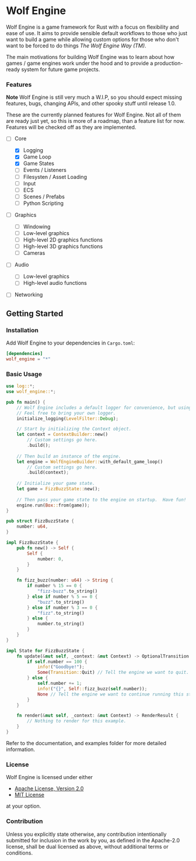 # Wolf Engine

Wolf Engine is a game framework for Rust with a focus on flexibility and ease of
use.   It aims to provide sensible default workflows to those who just want to 
build a game while allowing custom options for those who don't want to be forced
to do things *The Wolf Engine Way (TM)*.  

The main motivations for building Wolf Engine was to learn about how games / 
game engines work under the hood and to provide a production-ready system for 
future game projects.

### Features

**Note**  Wolf Engine is still very much a W.I.P, so you should expect missing
features, bugs, changing APIs, and other spooky stuff until release 1.0.

These are the currently planned features for Wolf Engine.  Not all of them are
ready just yet, so this is more of a roadmap, than a feature list for now. 
Features will be checked off as they are implemented.

- [ ] Core
  - [x] Logging
  - [x] Game Loop
  - [x] Game States
  - [ ] Events / Listeners
  - [ ] Filesysten / Asset Loading
  - [ ] Input
  - [ ] ECS
  - [ ] Scenes / Prefabs
  - [ ] Python Scripting
- [ ] Graphics
  - [ ] Windowing
  - [ ] Low-level graphics 
  - [ ] High-level 2D graphics functions
  - [ ] High-level 3D graphics functions
  - [ ] Cameras
- [ ] Audio
  - [ ] Low-level graphics
  - [ ] High-level audio functions
- [ ] Networking


## Getting Started

### Installation

Add Wolf Engine to your dependencies in `Cargo.toml`:

```TOML
[dependencies]
wolf_engine = "*"
```

### Basic Usage 

``` Rust
use log::*;
use wolf_engine::*;

pub fn main() {
    // Wolf Engine includes a default logger for convenience, but using it is optional.
    // Feel free to bring your own logger.
    initialize_logging(LevelFilter::Debug);

    // Start by initializing the Context object.
    let context = ContextBuilder::new()
        // Custom settings go here.
        .build();
    
    // Then build an instance of the engine.
    let engine = WolfEngineBuilder::with_default_game_loop()
        // Custom settings go here.
        .build(context);
    
    // Initialize your game state.
    let game = FizzBuzzState::new();
    
    // Then pass your game state to the engine on startup.  Have fun! 
    engine.run(Box::from(game));
}

pub struct FizzBuzzState {
    number: u64,
}

impl FizzBuzzState {
    pub fn new() -> Self {
        Self {
            number: 0,
        }
    }

    fn fizz_buzz(number: u64) -> String {
        if number % 15 == 0 {
            "fizz-buzz".to_string()
        } else if number % 5 == 0 {
            "buzz".to_string()
        } else if number % 3 == 0 {
            "fizz".to_string()
        } else {
            number.to_string()
        }
    }
}

impl State for FizzBuzzState {
    fn update(&mut self, _context: &mut Context) -> OptionalTransition {
        if self.number == 100 {
            info!("Goodbye!");
            Some(Transition::Quit) // Tell the engine we want to quit.
        } else {
            self.number += 1;
            info!("{}", Self::fizz_buzz(self.number));
            None // Tell the engine we want to continue running this state.
        }
    }

    fn render(&mut self, _context: &mut Context) -> RenderResult {
        // Nothing to render for this example. 
    }
}
```

Refer to the documentation, and examples folder for more detailed information.

### License

Wolf Engine is licensed under either 

- [Apache License, Version 2.0](LICENSE-APACHE)
- [MIT License](LICENSE-MIT)

at your option.

### Contribution

Unless you explicitly state otherwise, any contribution intentionally submitted
for inclusion in the work by you, as defined in the Apache-2.0 license, shall
be dual licensed as above, without additional terms or conditions.


